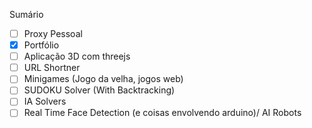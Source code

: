 Sumário

- [ ] Proxy Pessoal
- [x] Portfólio
- [ ] Aplicação 3D com threejs
- [ ] URL Shortner
- [ ] Minigames (Jogo da velha, jogos web)
- [ ] SUDOKU Solver (With Backtracking)
- [ ] IA Solvers
- [ ] Real Time Face Detection (e coisas envolvendo arduino)/ AI Robots
